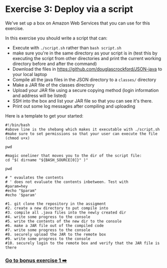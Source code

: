 # Exercise 3: Deploy via a script 
We've set up a box on Amazon Web Services that you can use for this exercise.

In this exercise you should write a script that can:
- Execute with `./script.sh` rather than `bash script.sh`
- make sure you're in the same directory as your script is in (test this by
  executing the script from other directories and print the current working
  directory before and after the command)
- Download the files in https://github.com/douglascrockford/JSON-java to your
  local laptop
- Compile all the java files in the JSON directory to a `classes/`
  directory
- Make a JAR file of the classes directory
- Upload your JAR file using a secure copying method (login information and
  address will be listed) 
- SSH into the box and list your JAR file so that you can see it's there.
- Print out some log messages after compiling and uploading

Here is a template to get your started:
```
#!/bin/bash
#above line is the shebang which makes it executable with ./script.sh
#make sure to set permissions so that your user can execute the file (chmod u+x)

pwd

#magic oneliner that moves you to the dir of the script file:
cd "$( dirname "${BASH_SOURCE[0]}" )"

pwd

# " evaulates the contents
# ' does not evaluate the contents inbetween. Test with 
#param=hey
#echo "$param"
#echo '$param'

#1. git clone the repository in the assigment
#2. create a new directory to put compile into
#3. compile all .java files into the newly created dir
#4. write some progress to the console
#5. write the contents of the new dir to the console
#6. make a JAR file out of the compiled code
#7. write some progress to the console
#8. securely upload the JAR to the remote box
#9. write some progress to the console
#10. securely login to the remote box and verify that the JAR file is there
```
### [Go to bonus exercise 1 :arrow_right:](./bonus-1.md)
